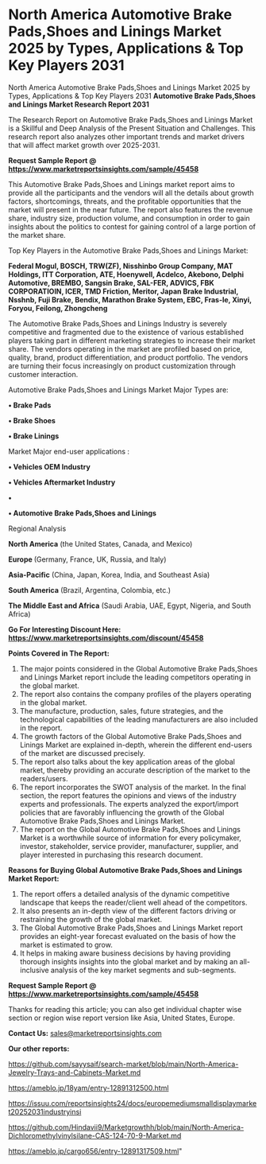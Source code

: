 # North America Automotive Brake Pads,Shoes and Linings Market 2025 by Types, Applications & Top Key Players 2031
 North America Automotive Brake Pads,Shoes and Linings Market 2025 by Types, Applications & Top Key Players 2031
<strong>Automotive Brake Pads,Shoes and Linings Market Research Report 2031</strong>

The Research Report on Automotive Brake Pads,Shoes and Linings Market is a Skillful and Deep Analysis of the Present Situation and Challenges. This research report also analyzes other important trends and market drivers that will affect market growth over 2025-2031.

<strong>Request Sample Report @ <a href=https://www.marketreportsinsights.com/sample/45458>https://www.marketreportsinsights.com/sample/45458</a></strong>

This Automotive Brake Pads,Shoes and Linings market report aims to provide all the participants and the vendors will all the details about growth factors, shortcomings, threats, and the profitable opportunities that the market will present in the near future. The report also features the revenue share, industry size, production volume, and consumption in order to gain insights about the politics to contest for gaining control of a large portion of the market share.

Top Key Players in the Automotive Brake Pads,Shoes and Linings Market:

<strong>Federal Mogul, BOSCH, TRW(ZF), Nisshinbo Group Company, MAT Holdings, ITT Corporation, ATE, Hoenywell, Acdelco, Akebono, Delphi Automotive, BREMBO, Sangsin Brake, SAL-FER, ADVICS, FBK CORPORATIOIN, ICER, TMD Friction, Meritor, Japan Brake Industrial, Nsshnb, Fuji Brake, Bendix, Marathon Brake System, EBC, Fras-le, Xinyi, Foryou, Feilong, Zhongcheng</strong>

The Automotive Brake Pads,Shoes and Linings Industry is severely competitive and fragmented due to the existence of various established players taking part in different marketing strategies to increase their market share. The vendors operating in the market are profiled based on price, quality, brand, product differentiation, and product portfolio. The vendors are turning their focus increasingly on product customization through customer interaction.

Automotive Brake Pads,Shoes and Linings Market Major Types are:

<strong>•  Brake Pads

•  Brake Shoes

•  Brake Linings</strong>

Market Major end-user applications :

<strong>•  Vehicles OEM Industry

•  Vehicles Aftermarket Industry

•  

•  Automotive Brake Pads,Shoes and Linings</strong>

Regional Analysis

</u><strong><b>North America</b></strong> (the United States, Canada, and Mexico)

<strong><b>Europe </b></strong>(Germany, France, UK, Russia, and Italy)

<strong><b>Asia-Pacific</b></strong> (China, Japan, Korea, India, and Southeast Asia)

<strong><b>South America</b></strong> (Brazil, Argentina, Colombia, etc.)

<strong><b>The Middle East and Africa</b></strong> (Saudi Arabia, UAE, Egypt, Nigeria, and South Africa)

<strong>Go For Interesting Discount Here: <a href=https://www.marketreportsinsights.com/discount/45458>https://www.marketreportsinsights.com/discount/45458</a></strong>

<strong>Points Covered in The Report:</strong>
<ol>
  <li>The major points considered in the Global Automotive Brake Pads,Shoes and Linings Market report include the leading competitors operating in the global market.</li>
  <li>The report also contains the company profiles of the players operating in the global market.</li>
  <li>The manufacture, production, sales, future strategies, and the technological capabilities of the leading manufacturers are also included in the report.</li>
  <li>The growth factors of the Global Automotive Brake Pads,Shoes and Linings Market are explained in-depth, wherein the different end-users of the market are discussed precisely.</li>
  <li>The report also talks about the key application areas of the global market, thereby providing an accurate description of the market to the readers/users.</li>
  <li>The report incorporates the SWOT analysis of the market. In the final section, the report features the opinions and views of the industry experts and professionals. The experts analyzed the export/import policies that are favorably influencing the growth of the Global Automotive Brake Pads,Shoes and Linings Market.</li>
  <li>The report on the Global Automotive Brake Pads,Shoes and Linings Market is a worthwhile source of information for every policymaker, investor, stakeholder, service provider, manufacturer, supplier, and player interested in purchasing this research document.</li>
</ol>
<strong>Reasons for Buying Global Automotive Brake Pads,Shoes and Linings Market Report:</strong>

<ol>
  <li>The report offers a detailed analysis of the dynamic competitive landscape that keeps the reader/client well ahead of the competitors.</li>
  <li>It also presents an in-depth view of the different factors driving or restraining the growth of the global market.</li>
  <li>The Global Automotive Brake Pads,Shoes and Linings Market report provides an eight-year forecast evaluated on the basis of how the market is estimated to grow.</li>
  <li>It helps in making aware business decisions by having providing thorough insights insights into the global market and by making an all-inclusive analysis of the key market segments and sub-segments.</li>
</ol>
<strong>Request Sample Report @ <a href=https://www.marketreportsinsights.com/sample/45458>https://www.marketreportsinsights.com/sample/45458</a></strong>


Thanks for reading this article; you can also get individual chapter wise section or region wise report version like Asia, United States, Europe.

<strong>Contact Us:</strong>
sales@marketreportsinsights.com

<strong>Our other reports:</strong>

<a href=https://github.com/sayysaif/search-market/blob/main/North-America-Jewelry-Trays-and-Cabinets-Market.md>https://github.com/sayysaif/search-market/blob/main/North-America-Jewelry-Trays-and-Cabinets-Market.md</a>

<a href=https://ameblo.jp/18yam/entry-12891312500.html>https://ameblo.jp/18yam/entry-12891312500.html</a>

<a href=https://issuu.com/reportsinsights24/docs/europemediumsmalldisplaymarket20252031industryinsi>https://issuu.com/reportsinsights24/docs/europemediumsmalldisplaymarket20252031industryinsi</a>

<a href=https://github.com/Hindavii9/Marketgrowthh/blob/main/North-America-Dichloromethylvinylsilane-CAS-124-70-9-Market.md>https://github.com/Hindavii9/Marketgrowthh/blob/main/North-America-Dichloromethylvinylsilane-CAS-124-70-9-Market.md</a>

<a href=https://ameblo.jp/cargo656/entry-12891317509.html>https://ameblo.jp/cargo656/entry-12891317509.html</a>"
